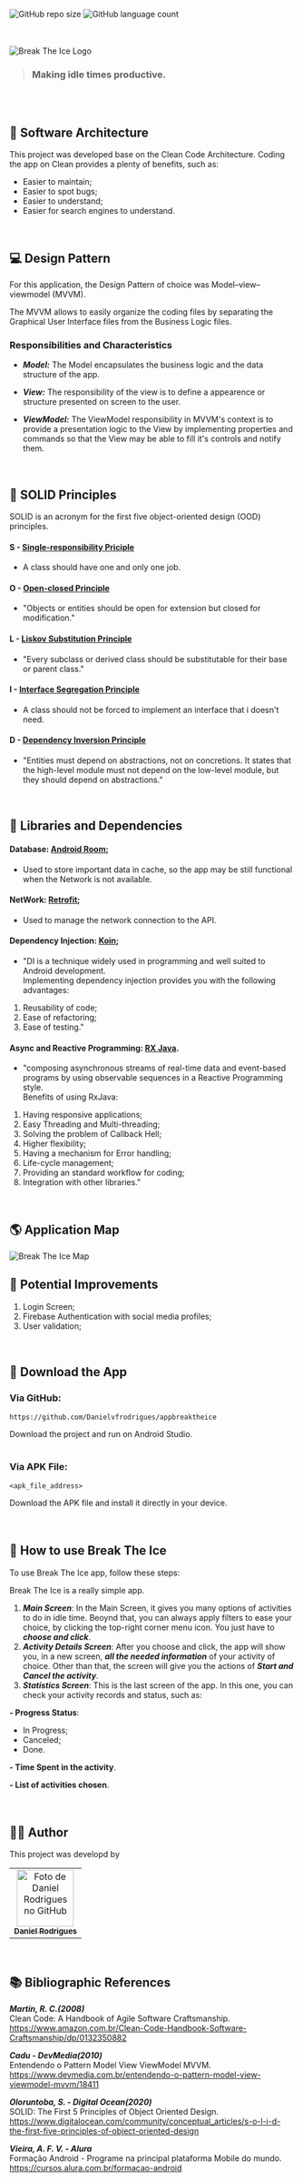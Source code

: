 
![GitHub repo size](https://img.shields.io/github/repo-size/Danielvfrodrigues/appbreaktheice?style=for-the-badge)
![GitHub language count](https://img.shields.io/github/languages/count/Danielvfrodrigues/appbreaktheice?style=for-the-badge)

<br>
<br>

<img src="https://github.com/Danielvfrodrigues/appbreaktheice/blob/master/app/src/main/res/drawable/bti_logo_black_png.png" alt="Break The Ice Logo">

> ### Making idle times productive.
<br>
<br>

## 📐 Software Architecture


This project was developed base on the Clean Code Architecture.
Coding the app on Clean provides a plenty of benefits, such as: 

* Easier to maintain;
* Easier to spot bugs;
* Easier to understand;
* Easier for search engines to understand.
<br>


## 💻 Design Pattern


For this application, the Design Pattern of choice was Model–view–viewmodel (MVVM).

The MVVM allows to easily organize the coding files by separating the Graphical User Interface files from the Business Logic files.

### Responsibilities and Characteristics

* ***Model:*** The Model encapsulates the business logic and the data structure of the app.

* ***View:*** The responsibility of the view is to define a appearence or structure presented on screen to the user.

* ***ViewModel:*** The ViewModel responsibility in MVVM's context is to provide a presentation logic to the View by implementing properties and commands so that the View may be able to fill it's controls and notify them.
<br>


## 🧱 SOLID Principles


SOLID is an acronym for the first five object-oriented design (OOD) principles.

#### S - <ins>Single-responsibility Priciple</ins>
* A class should have one and only one job.
#### O - <ins>Open-closed Principle</ins>
* "Objects or entities should be open for extension but closed for modification."
#### L - <ins>Liskov Substitution Principle</ins>
* "Every subclass or derived class should be substitutable for their base or parent class."
#### I - <ins>Interface Segregation Principle</ins>
* A class should not be forced to implement an interface that i doesn't need.
#### D - <ins>Dependency Inversion Principle</ins>
* "Entities must depend on abstractions, not on concretions. It states that the high-level module must not depend on the low-level module, but they should depend on abstractions."
<br>


## 📎 Libraries and Dependencies


#### Database: <ins>Android Room</ins>;
* Used to store important data in cache, so the app may be still functional when the Network is not available.

#### NetWork: <ins>Retrofit</ins>;
* Used to manage the network connection to the API.

#### Dependency Injection: <ins>Koin</ins>;
* "DI is a technique widely used in programming and well suited to Android development. <br>
Implementing dependency injection provides you with the following advantages:
1. Reusability of code;
2. Ease of refactoring;
3. Ease of testing."


#### Async and Reactive Programming: <ins>RX Java</ins>.
* "composing asynchronous streams of real-time data and event-based programs by using observable sequences in a Reactive Programming style. <br>
Benefits of using RxJava:
1. Having responsive applications;
2. Easy Threading and Multi-threading;
3. Solving the problem of Callback Hell;
4. Higher flexibility;
5. Having a mechanism for Error handling;
6. Life-cycle management;
7. Providing an standard workflow for coding;
8. Integration with other libraries."
<br>


## 🌎 Application Map

<img src="https://github.com/Danielvfrodrigues/appbreaktheice/blob/master/app/src/main/res/drawable/break_the_ice_map.png" alt="Break The Ice Map"> 
<br>


## 🔨 Potential Improvements


1. Login Screen;
2. Firebase Authentication with social media profiles;
3. User validation;
<br>

## 💾 Download the App


### Via GitHub:
```
https://github.com/Danielvfrodrigues/appbreaktheice
```
Download the project and run on Android Studio.
<br>
<br>

### Via APK File:
```
<apk_file_address>
```
Download the APK file and install it directly in your device.
<br>
<br>
<br>


## 🚀 How to use Break The Ice


To use Break The Ice app, follow these steps:

Break The Ice is a really simple app. 

1. ***Main Screen***: In the Main Screen, it gives you many options of activities to do in idle time. Beoynd that, you can always apply filters to ease your choice, by clicking the top-right corner menu icon. You just have to ***choose and click***.
2. ***Activity Details Screen***: After you choose and click, the app will show you, in a new screen, ***all the needed information*** of your activity of choice. Other than that, the screen will give you the actions of ***Start and Cancel the activity***.
3. ***Statistics Screen***: This is the last screen of the app. In this one, you can check your activity records and status, such as:

**- Progress Status**:
* In Progress;
* Canceled;
* Done.

**- Time Spent in the activity**.

**- List of activities chosen**.
<br>
<br>
<br>


## 👨‍🚀 Author


This project was developd by

<table>
  <tr>
    <td align="center">
      <a href="https://www.linkedin.com/in/danielvfrodrigues/">
        <img src="https://avatars3.githubusercontent.com/u/78156528" width="100px;" alt="Foto de Daniel Rodrigues no GitHub"/><br>
        <sub>
          <b>Daniel Rodrigues</b>
        </sub>
      </a>
    </td>
  </tr>
</table>
<br>


## 📚 Bibliographic References<br>


***Martin, R. C.(2008)***  <br>
Clean Code: A Handbook of Agile Software Craftsmanship. <br>
https://www.amazon.com.br/Clean-Code-Handbook-Software-Craftsmanship/dp/0132350882

***Cadu - DevMedia(2010)*** <br>
Entendendo o Pattern Model View ViewModel MVVM. <br>
https://www.devmedia.com.br/entendendo-o-pattern-model-view-viewmodel-mvvm/18411

***Oloruntoba, S. - Digital Ocean(2020)*** <br>
SOLID: The First 5 Principles of Object Oriented Design. <br>
https://www.digitalocean.com/community/conceptual_articles/s-o-l-i-d-the-first-five-principles-of-object-oriented-design

***Vieira, A. F. V. - Alura*** <br>
Formação Android - Programe na principal plataforma Mobile do mundo. <br>
https://cursos.alura.com.br/formacao-android
